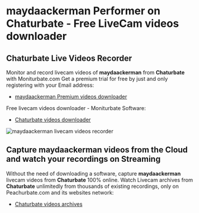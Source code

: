# maydaackerman Performer on Chaturbate - Free LiveCam videos downloader

## Chaturbate Live Videos Recorder

Monitor and record livecam videos of **maydaackerman** from **Chaturbate** with Moniturbate.com
Get a premium trial for free by just and only registering with your Email address:
* [maydaackerman Premium videos downloader](https://moniturbate.com/request-demo-licence-key.html)

Free livecam videos downloader - Moniturbate Software:
* [Chaturbate videos downloader](https://moniturbate.com/moniturbate-download-software.html)

![maydaackerman livecam videos recorder](https://peachurnet.com/templates/moniturbate-software.png)


## Capture maydaackerman videos from the Cloud and watch your recordings on Streaming

Without the need of downloading a software, capture **maydaackerman** livecam videos from **Chaturbate** 100% online.
Watch Livecam archives from **Chaturbate** unlimitedly from thousands of existing recordings, only on Peachurbate.com and its websites network:
* [Chaturbate videos archives](https://peachurnet.com/)